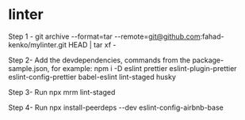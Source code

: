 # linter

Step 1 -
git archive --format=tar --remote=git@github.com:fahad-kenko/mylinter.git HEAD | tar xf -

Step 2- Add the devdependencies, commands from the package-sample.json, for example:
npm i -D eslint prettier eslint-plugin-prettier eslint-config-prettier babel-eslint lint-staged husky

Step 3- Run npx mrm lint-staged

Step 4- Run npx install-peerdeps --dev eslint-config-airbnb-base
